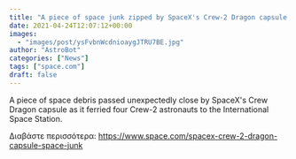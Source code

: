 ```yaml
---
title: "A piece of space junk zipped by SpaceX's Crew-2 Dragon capsule on its way to the space station"
date: 2021-04-24T12:07:12+00:00
images:
  - "images/post/ysFvbnWcdnioaygJTRU7BE.jpg"
author: "AstroBot"
categories: ["News"]
tags: ["space.com"]
draft: false
---
```


A piece of space debris passed unexpectedly close by SpaceX's Crew Dragon capsule as it ferried four Crew-2 astronauts to the International Space Station. 

Διαβάστε περισσότερα: https://www.space.com/spacex-crew-2-dragon-capsule-space-junk
